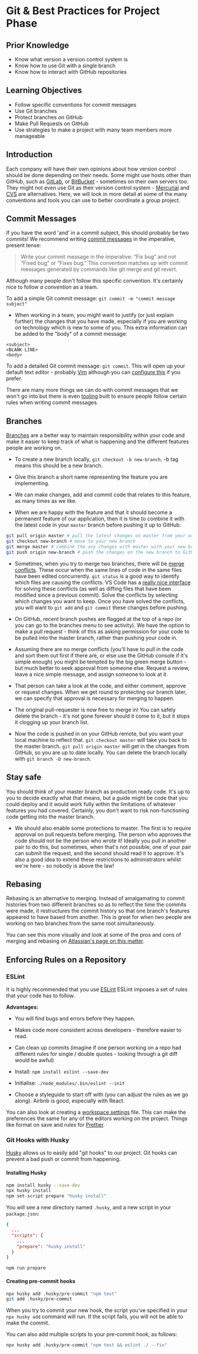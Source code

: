 # Git & Best Practices for Project Phase

## Prior Knowledge

- Know what version a version control system is
- Know how to use Git with a single branch
- Know how to interact with GitHub repositories

## Learning Objectives

- Follow specific conventions for commit messages
- Use Git branches
- Protect branches on GitHub
- Make Pull Requests on GitHub
- Use strategies to make a project with many team members more manageable

## Introduction

Each company will have their own opinions about how version control should be done depending on their needs. Some might use hosts other than GitHub, such as [GitLab](https://about.gitlab.com/), or [BitBucket](https://bitbucket.org/product/) - sometimes on their own servers too. They might not even use Git as their version control system - [Mercurial](https://www.mercurial-scm.org/) and [CVS](https://nongnu.org/cvs/) are alternatives. Here, we will look in more detail at some of the many conventions and tools you can use to better coordinate a group project.

## Commit Messages

If you have the word 'and' in a commit subject, this should probably be two commits! We recommend writing [commit messages](https://medium.com/@steveamaza/how-to-write-a-proper-git-commit-message-e028865e5791) in the imperative, present tense:

> Write your commit message in the imperative: “Fix bug” and not “Fixed bug” or “Fixes bug.” This convention matches up with commit messages generated by commands like git merge and git revert.

Although many people don't follow this specific convention. It's certainly nice to follow _a convention_ as a team.

To add a simple Git commit message: `git commit -m "commit message subject"`

- When working in a team, you might want to justify (or just explain further) the changes that you have made, especially if you are working on technology which is new to some of you. This extra information can be added to the "body" of a commit message:

```
<subject>
<BLANK LINE>
<body>
```

To add a detailed Git commit message: `git commit`. This will open up your default text editor - probably [Vim](https://stackoverflow.com/questions/6098742/using-git-commit-a-with-vim) although you can [configure this](https://code.visualstudio.com/docs/editor/versioncontrol#_vs-code-as-git-editor) if you prefer.

There are many more things we can do with commit messages that we won't go into but there is even [tooling](https://github.com/commitizen/cz-cli) built to ensure people follow certain rules when writing commit messages.

## Branches

[Branches](https://www.atlassian.com/git/tutorials/using-branches) are a better way to maintain responsibility within your code and make it easier to keep track of what is happening and the different features people are working on.

- To create a new branch locally, `git checkout -b new-branch`. -b tag means this should be a new branch.

- Give this branch a short name representing the feature you are implementing.

- We can make changes, add and commit code that relates to this feature, as many times as we like.

- When we are happy with the feature and that it should become a permanent feature of our application, then it is time to combine it with the latest code in your `master` branch before pushing it up to GitHub:

```sh
git pull origin master # pull the latest changes on master from your origin remote
git checkout new-branch # move to your new branch
git merge master # combine the any changes with master with your new branch
git push origin new-branch # push the changes on the new branch to GitHub
```

- Sometimes, when you try to merge two branches, there will be [merge conflicts](https://www.atlassian.com/git/tutorials/using-branches/merge-conflicts). These occur when the same lines of code in the same files have been edited concurrently. `git status` is a good way to identify which files are causing the conflicts. VS Code has a [really nice interface](https://code.visualstudio.com/Docs/editor/versioncontrol#_merge-conflicts) for solving these conflicts (as well as diffing files that have been modified since a previous commit). Solve the conflicts by selecting which changes you want to keep. Once you have solved the conflicts, you will want to `git add` and `git commit` these changes before pushing.

- On GitHub, recent branch pushes are flagged at the top of a repo (or you can go to the branches menu to see activity). We have the option to make a pull request - think of this as asking permission for your code to be pulled into the master branch, rather than pushing your code in.

- Assuming there are no merge conflicts (you'll have to pull in the code and sort them out first if there are, or else use the GitHub console if it's simple enough) you might be tempted by the big green merge button - but much better to seek approval from someone else. Request a review, leave a nice simple message, and assign someone to look at it.

- That person can take a look at the code, and either comment, approve or request changes. When we get round to protecting our branch later, we can specify that approval is necessary for merging to happen.

- The original pull-requester is now free to merge in! You can safely delete the branch - it's not gone forever should it come to it, but it stops it clogging up your branch list.

- Now the code is pushed in on your GitHub remote, but you want your local machine to reflect that. `git checkout master` will take you back to the master branch. `git pull origin master` will get in the changes from GitHub, so you are up to date locally. You can delete the branch locally with `git branch -D new-branch`.

## Stay safe

You should think of your master branch as production ready code. It's up to you to decide exactly what that means, but a guide might be code that you could deploy and it would work fully within the limitations of whatever features you had covered. Certainly, you don't want to risk non-functioning code getting into the master branch.

- We should also enable some protections to master. The first is to require approval on pull requests before merging. The person who approves the code should not be the person who wrote it! Ideally you pull in another pair to do this, but sometimes, when that's not possible, one of your pair can submit the request, and the second should read it to approve. It's also a good idea to extend these restrictions to administrators whilst we're here - so nobody is above the law!

## Rebasing

Rebasing is an alternative to merging. Instead of amalgamating to commit histories from two different branches so as to reflect the time the commits were made, it restructures the commit history so that one branch's features appeared to have based from another. This is great for when two people are working on two branches from the same root simultaneously.

You can see this more visually and look at some of the pros and cons of merging and rebasing on [Atlassian's page on this matter](https://www.atlassian.com/git/tutorials/merging-vs-rebasing).

## Enforcing Rules on a Repository

### ESLint

It is highly recommended that you use [ESLint](https://eslint.org/docs/user-guide/getting-started)
ESLint imposes a set of rules that your code has to follow.

**Advantages:**

- You will find bugs and errors before they happen.

- Makes code more consistent across developers - therefore easier to read.

- Can clean up commits (imagine if one person working on a repo had different rules for single / double quotes - looking through a git diff would be awful)

- Install: `npm install eslint --save-dev`

- Initialise: `./node_modules/.bin/eslint --init`

- Choose a styleguide to start off with (you can adjust the rules as we go along). Airbnb is good, especially with React.

You can also look at creating a [workspace settings](https://code.visualstudio.com/docs/getstarted/settings) file. This can make the preferences the same for any of the editors working on the project. Things like format on save and rules for [Prettier](https://prettier.io/).

### Git Hooks with Husky

[Husky](https://github.com/typicode/husky) allows us to easily add "git hooks" to our project.
Git hooks can prevent a bad push or commit from happening.

#### Installing Husky

```sh
npm install husky --save-dev
npx husky install
npm set-script prepare "husky install"
```

You will see a new directory named `.husky`, and a new script in your `package.json`:

```json
{
  ...
  "scripts": {
    ...
    "prepare": "husky install"
  }
}
```

`npm run prepare`

#### Creating pre-commit hooks

```sh
npx husky add .husky/pre-commit "npm test"
git add .husky/pre-commit
```

When you try to commit your new hook, the script you've specified in your `npx husky add` command will run. If the script fails, you will not be able to make the commit.

You can also add multiple scripts to your pre-commit hook, as follows:

```sh
npx husky add .husky/pre-commit "npm test && eslint ./ --fix"
```
